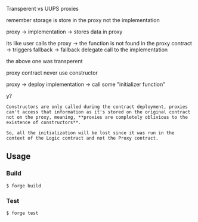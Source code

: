 Transperent vs UUPS proxies

remember storage is store in the proxy not the implementation

proxy -> implementation -> stores data in proxy

its like
user calls the proxy -> the function is not found in the proxy contract -> triggers fallback
-> fallback delegate call to the implementation

the above one was transperent

proxy contract never use constructor

proxy -> deploy implementation -> call some "initializer function"

y?

```
Constructors are only called during the contract deployment, proxies can't access that information as it's stored on the original contract not on the proxy, meaning, **proxies are completely oblivious to the existence of constructors**.

So, all the initialization will be lost since it was run in the context of the Logic contract and not the Proxy contract.
```

## Usage

### Build

```shell
$ forge build
```

### Test

```shell
$ forge test
```

